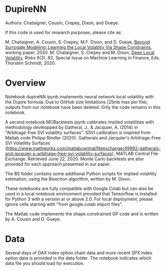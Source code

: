 # DupireNN
Authors: Chataigner, Cousin, Crepey, Dixon, and Gueye. 

If this code is used for research purposes, please cite as:

M. Chataigner, A. Cousin, S. Crepey, M.F. Dixon, and D. Gueye, [Beyond Surrogate Modeling: Learning the Local Volatility Via Shape Constraints](http://mypages.iit.edu/~mdixon7/preprints/local_vol.pdf), working paper, 2020.
M. Chataigner, S. Crepey and M. Dixon, [Deep Local Volatility](https://www.mdpi.com/2227-9091/8/3/82), Risks 8(3), 82, Special Issue on Machine Learning in Finance, Eds. Thorsten Schmidt, 2020.

# Overview
Notebook dupireNN.ipynb implements neural network local volatility with the Dupire formula.
Due to GitHub size limitations (25mb max per file), outputs from our notebook have been deleted. Only the code remains in this notebook.

A second notebook MCBacktests.ipynb calibrates implied volatilities with methodology developped by Gatheral, J., & Jacquier, A. (2014) in "Arbitrage-free SVI volatility surfaces".
SSVI calibration is inspired from Matlab code  Philipp Rindler (2020). Gatherals and Jacquier's Arbitrage-Free SVI Volatility Surfaces (https://www.mathworks.com/matlabcentral/fileexchange/49962-gatherals-and-jacquier-s-arbitrage-free-svi-volatility-surfaces), MATLAB Central File Exchange. Retrieved June 22, 2020.
Monte Carlo backtests are also provided for each approach presented in our paper.

The BS folder contains some additional Python scripts for implied volatility estimation, using the Bisection algorithm,  written by M. Dixon.

These notebooks are fully compatible with Google Colab but can also be used in a local notebook environment provided that Tensorflow is installed for Python 3 with a version at or above 2.0.
For local deployment, please ignore cells starting with "from google.colab import files".

The Matlab code implements the shape constrained GP code and is written by A.  Cousin and D. Gueye.

# Data
Several days of DAX index option chain data and more recent SPX index option data is provided in the data folder.
The notebook indicates which data file you should load for execution.
